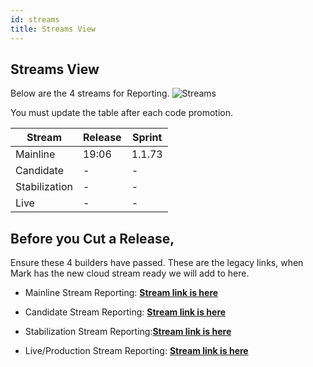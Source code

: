 ```yaml
---
id: streams
title: Streams View
---
```


## Streams View
Below are the 4 streams for Reporting.
![Streams](assets/streams.png)

You must update the table after each code promotion.

| Stream  |Release   |Sprint   |
|---|---|---|
|Mainline | 19:06  | 1.1.73  |
|Candidate |-   |-   |
|Stabilization   |-   |-   |
|Live   | -  | -  |


## Before you Cut a Release,
Ensure these 4 builders have passed. These are the legacy links, when Mark has the new cloud stream ready we will add to here.

* Mainline Stream Reporting: **[Stream link is here ](http://scdelivery.mul.ie.ibm.com/job/sc-wcm-reporting/job/wcm-reporting-development-build/)**
* Candidate Stream Reporting: **[Stream link is here ](http://scdelivery.mul.ie.ibm.com/job/sc-wcm-reporting/job/wcm-reporting-development-build/)**

* Stabilization Stream Reporting:**[Stream link is here ](http://scdelivery.mul.ie.ibm.com/job/sc-wcm-reporting/job/wcm-reporting-development-build/)**
* Live/Production Stream Reporting: **[Stream link is here ](http://scdelivery.mul.ie.ibm.com/job/sc-wcm-reporting/job/wcm-reporting-development-build/)**
